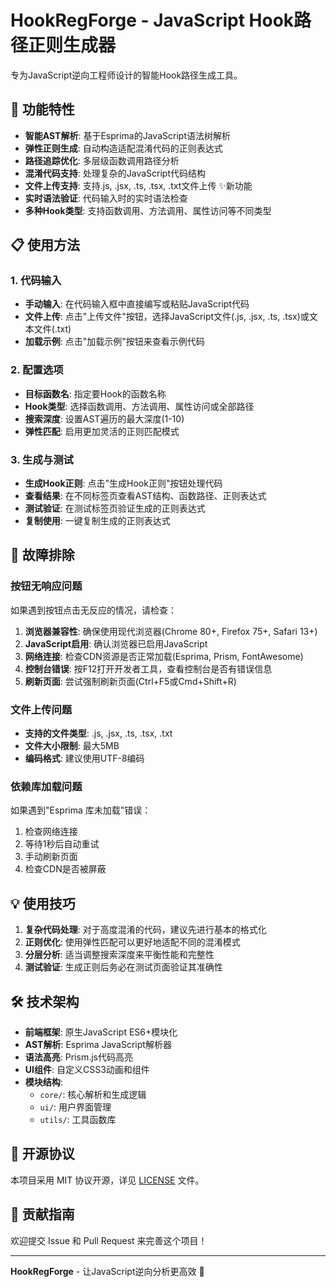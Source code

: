 # HookRegForge - JavaScript Hook路径正则生成器

专为JavaScript逆向工程师设计的智能Hook路径生成工具。

## 🚀 功能特性

- **智能AST解析**: 基于Esprima的JavaScript语法树解析
- **弹性正则生成**: 自动构造适配混淆代码的正则表达式
- **路径追踪优化**: 多层级函数调用路径分析
- **混淆代码支持**: 处理复杂的JavaScript代码结构
- **文件上传支持**: 支持.js, .jsx, .ts, .tsx, .txt文件上传 ✨新功能
- **实时语法验证**: 代码输入时的实时语法检查
- **多种Hook类型**: 支持函数调用、方法调用、属性访问等不同类型

## 📋 使用方法

### 1. 代码输入
- **手动输入**: 在代码输入框中直接编写或粘贴JavaScript代码
- **文件上传**: 点击"上传文件"按钮，选择JavaScript文件(.js, .jsx, .ts, .tsx)或文本文件(.txt)
- **加载示例**: 点击"加载示例"按钮来查看示例代码

### 2. 配置选项
- **目标函数名**: 指定要Hook的函数名称
- **Hook类型**: 选择函数调用、方法调用、属性访问或全部路径
- **搜索深度**: 设置AST遍历的最大深度(1-10)
- **弹性匹配**: 启用更加灵活的正则匹配模式

### 3. 生成与测试
- **生成Hook正则**: 点击"生成Hook正则"按钮处理代码
- **查看结果**: 在不同标签页查看AST结构、函数路径、正则表达式
- **测试验证**: 在测试标签页验证生成的正则表达式
- **复制使用**: 一键复制生成的正则表达式

## 🔧 故障排除

### 按钮无响应问题
如果遇到按钮点击无反应的情况，请检查：

1. **浏览器兼容性**: 确保使用现代浏览器(Chrome 80+, Firefox 75+, Safari 13+)
2. **JavaScript启用**: 确认浏览器已启用JavaScript
3. **网络连接**: 检查CDN资源是否正常加载(Esprima, Prism, FontAwesome)
4. **控制台错误**: 按F12打开开发者工具，查看控制台是否有错误信息
5. **刷新页面**: 尝试强制刷新页面(Ctrl+F5或Cmd+Shift+R)

### 文件上传问题
- **支持的文件类型**: .js, .jsx, .ts, .tsx, .txt
- **文件大小限制**: 最大5MB
- **编码格式**: 建议使用UTF-8编码

### 依赖库加载问题
如果遇到"Esprima 库未加载"错误：
1. 检查网络连接
2. 等待1秒后自动重试
3. 手动刷新页面
4. 检查CDN是否被屏蔽

## 💡 使用技巧

1. **复杂代码处理**: 对于高度混淆的代码，建议先进行基本的格式化
2. **正则优化**: 使用弹性匹配可以更好地适配不同的混淆模式
3. **分层分析**: 适当调整搜索深度来平衡性能和完整性
4. **测试验证**: 生成正则后务必在测试页面验证其准确性

## 🛠 技术架构

- **前端框架**: 原生JavaScript ES6+模块化
- **AST解析**: Esprima JavaScript解析器
- **语法高亮**: Prism.js代码高亮
- **UI组件**: 自定义CSS3动画和组件
- **模块结构**: 
  - `core/`: 核心解析和生成逻辑
  - `ui/`: 用户界面管理
  - `utils/`: 工具函数库

## 📄 开源协议

本项目采用 MIT 协议开源，详见 [LICENSE](LICENSE) 文件。

## 🤝 贡献指南

欢迎提交 Issue 和 Pull Request 来完善这个项目！

---

**HookRegForge** - 让JavaScript逆向分析更高效 🎯
